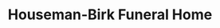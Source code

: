 ---
title: "Houseman-Birk Funeral Home"
url: /hendricks/houseman-birk-funeral-home/
shop: funeral directors
---